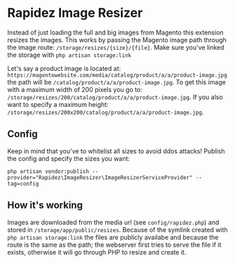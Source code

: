 # Rapidez Image Resizer

Instead of just loading the full and big images from Magento this extension resizes the images. This works by passing the Magento image path through the image route: `/storage/resizes/{size}/{file}`. Make sure you've linked the storage with `php artisan storage:link`

Let's say a product image is located at: `https://magentowebsite.com/media/catalog/product/a/a/product-image.jpg` the path will be `/catalog/product/a/a/product-image.jpg`. To get this image with a maximum width of 200 pixels you go to: `/storage/resizes/200/catalog/product/a/a/product-image.jpg`. If you also want to specify a maximum height: `/storage/resizes/200x200/catalog/product/a/a/product-image.jpg`.

## Config

Keep in mind that you've to whitelist all sizes to avoid ddos attacks! Publish the config and specify the sizes you want:
```
php artisan vendor:publish --provider="Rapidez\ImageResizer\ImageResizerServiceProvider" --tag=config
```

## How it's working

Images are downloaded from the media url (see `config/rapidez.php`) and stored in `/storage/app/public/resizes`. Because of the symlink created with `php artisan storage:link` the files are publicly availabe and because the route is the same as the path; the webserver first tries to serve the file if it exists, otherwise it will go through PHP to resize and create it.
